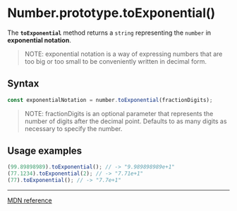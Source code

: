 # Number.prototype.toExponential()

The **`toExponential`** method returns a `string` representing the `number` in **exponential notation**.

> NOTE: exponential notation is a way of expressing numbers that are too big or too small to be conveniently written in decimal form.

## Syntax

```js
const exponentialNotation = number.toExponential(fractionDigits);
```

> NOTE: fractionDigits is an optional parameter that represents the number of digits after the decimal point. Defaults to as many digits as necessary to specify the number.

## Usage examples

```js
(99.89898989).toExponential(); // -> "9.989898989e+1"
(77.1234).toExponential(2); // -> "7.71e+1"
(77).toExponential(); // -> "7.7e+1"
```

---

[MDN reference](https://developer.mozilla.org/en-US/docs/Web/JavaScript/Reference/Global_Objects/Number/toExponential)
